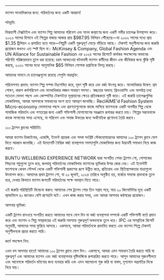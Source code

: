 ---

ফ্যাশন সাংবাদিকদের জন্য: পরিবর্তনের জন্য একটি আহ্বান!

পটভূমি:

বিশ্বব্যাপী টেক্সটাইল এবং ফ্যাশন শিল্প আমাদের পরিবেশ এবং মানব কল্যাণের জন্য একটি গভীর চ্যালেঞ্জ উপস্থাপন করে। ২০২৩ সালের হিসাবে এই শিল্পের বাজার আকার প্রায় $987.95 বিলিয়ন পৌঁছেছে—যা ২০৩২ সালের মধ্যে প্রায় $1.35 ট্রিলিয়ন এ প্রসারিত হতে পারে—শিল্পটি একটি গুরুত্বপূর্ণ মোড়ে দাঁড়িয়ে আছে। টেকসই অনুশীলনের জন্য জরুরি প্রয়োজন কখনও এত স্পষ্ট ছিল না। McKinsey & Company, Global Fashion Agenda এবং UN Alliance for Sustainable Fashion এর ২০২৪ সালের রিপোর্টে কার্যকর পদক্ষেপের অভাবের পরিণতি পরিষ্কারভাবে তুলে ধরা হয়েছে: চরম আবহাওয়া ঘটনাবলী ফ্যাশন কর্মীদের জীবন এবং জীবিকার জন্য ঝুঁকি সৃষ্টি করছে, ২০৩০ সালের মধ্যে আনুমানিক $65 বিলিয়ন পোশাক রপ্তানিকে বিপন্ন করছে।

আমাদের সামনে যে চ্যালেঞ্জগুলো রয়েছে সেগুলি অন্তর্ভুক্ত:

পরিবেশগত প্রভাব: ফ্যাশন শিল্প সম্পদ নিঃশেষিত করে, দূষণ সৃষ্টি করে এবং বর্জ্য উৎপন্ন করে।
মানবাধিকার উদ্বেগ: শ্রম শোষণ, খারাপ কর্মপরিবেশ এবং মানবাধিকার লঙ্ঘন সাধারণ সমস্যা।
স্বচ্ছতার অভাব: গ্রিনওয়াশিং এবং অপর্যাপ্ত তথ্য সচেতন ভোক্তা পছন্দ এবং কোম্পানির টেকসইতা মূল্যায়নের ক্ষেত্রে প্রতিবন্ধকতা সৃষ্টি করে।
এই জরুরি চ্যালেঞ্জগুলির মোকাবিলায়, আমরা আপনাকে সমাধানের অংশ হতে আমন্ত্রণ জানাচ্ছি। ReclAIME'd Fashion System Micro-economy ভোক্তাদের পছন্দ এবং প্রবণতাগুলোকে কাজে লাগিয়ে ফ্যাশনকে একটি অগভীর শিল্প থেকে সামাজিক পরিবর্তন এবং গণতন্ত্রের জন্য একটি শক্তিশালী যোগাযোগের সরঞ্জামে রূপান্তর করতে চায়। শিল্পের সম্ভাবনাকে কাজে লাগানোর সময় এসেছে, যা পরিবেশ এবং সমাজ উভয়ের জন্য অর্থনৈতিক প্রণোদনা তৈরি করবে।

১০০ ট্র্যাশন ক্লাবের পরিচিতি:

আমরা ফ্যাশন ডিজাইনার, এজেন্সি, ইভেন্ট প্রচারক এবং সমস্ত সংশ্লিষ্ট স্টেকহোল্ডারদের আমাদের ১০০ ট্র্যাশন ক্লাবে যোগ দিতে আহ্বান জানাচ্ছি। এই উদ্যোগটি বৈশ্বিক বর্জ্য ব্যবস্থাপনা সমস্যাগুলি মোকাবিলার জন্য উদ্ভাবনী সমাধান নিয়ে কাজ করবে।

BUNTU WELLBEING EXPERIENCE NETWORK দ্বারা সংগঠিত শেবাং ট্র্যাশন শো, পোশাকের পিছনের গল্পগুলো তুলে ধরে, জলবায়ু পরিবর্তনের মোকাবিলায় ফ্যাশনের ভূমিকার উপর জোর দেয়। এই ইভেন্টটি ফ্যাশনকে কেবল সৌন্দর্য থেকে একটি শক্তিশালী প্রকাশের রূপে উন্নীত করে, প্রতিরোধ এবং স্থিতিস্থাপকতার যাত্রাগুলো উদযাপন করে। আমাদের প্রথম ট্র্যাশন শো, যা ২০ জুলাই, ২০২৪ তারিখে অনুষ্ঠিত হয়, বর্জ্যের সমাজে প্রভাবকে তুলে ধরে, দেখায় কিভাবে ফ্যাশন জগতটি পরিবর্তনের পক্ষে অবস্থান নিতে পারে।

এই জরুরি পরিস্থিতিটি বিবেচনা করুন: আমাদের শেষ ট্র্যাশন শোর তিন সপ্তাহ পরে, মাত্র ২০ কিলোমিটার দূরে একটি ল্যান্ডফিলে ৪০ জনেরও বেশি প্রাণহানি ঘটে। এখন কাজ করার সময়, এবং আমরা আপনার কণ্ঠস্বরের প্রয়োজন।

আপনার ভূমিকা:

একটি ট্র্যাশন রানওয়ে সংগঠিত করতে আমাদের সাথে যোগ দিন যা বর্জ্য ব্যবস্থাপনা সম্পর্কে একটি শক্তিশালী বার্তা প্রদান করে এবং ফ্যাশন ও শিল্প সম্প্রদায়ের এই জরুরি সমস্যায় গুরুত্বপূর্ণ অবদানকে তুলে ধরে। IPC এর সাম্প্রতিক রিপোর্ট অনুযায়ী, আমাদের সময় ফুরিয়ে আসছে। একসাথে, আমরা পরিবর্তনকে প্রভাবিত করতে এবং ফ্যাশন শিল্পে টেকসই অনুশীলনকে প্রচার করতে পারি।

কর্মে পদক্ষেপ নিন:

এখন বল আপনার হাতে! আমাদের ১০০ ট্র্যাশন ক্লাবে যোগ দিন। একসাথে, আমরা এমন সমাধান তৈরি করতে পারি যা গুরুত্বপূর্ণ এবং আমাদের ফ্যাশন এবং বর্জ্য ব্যবস্থাপনার দৃষ্টিভঙ্গিকে রূপান্তরিত করতে পারে। আসুন আমাদের সৃজনশীলতা এবং আবেগকে পরিবর্তন ঘটানোর জন্য ব্যবহার করি এবং এমন আলোচনা শুরু করি যা বাস্তব, দৃশ্যমান অগ্রগতির দিকে নিয়ে যায়।

---